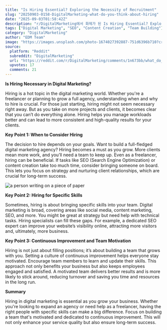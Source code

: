 ```yaml
---
title: "Is Hiring Essential? Exploring the Necessity of Recruitment"
slug: "20250903-0158-DigitalMarketing-what-do-you-think-about-hiring"
date: "2025-09-03T01:58:42Z"
description: "r/DigitalMarketing에서 화제가 된 Is Hiring Essential? Exploring the Necessity of Recruitment에 대한 깊이 있는 분석과 인사이트"
tags: ["Digital Marketing", "SEO", "Content Creation", "Team Building"]
category: "DigitalMarketing"
author: "EDM Team"
image: "https://images.unsplash.com/photo-1674027392887-751d6396b710?crop=entropy&cs=tinysrgb&fit=max&fm=jpg&ixid=M3w3OTU0NDF8MHwxfHNlYXJjaHwzMXx8ZGlnaXRhbCUyMG1hcmtldGluZ3xlbnwxfDB8fHwxNzU2ODY0NzEwfDA&ixlib=rb-4.1.0&q=80&w=1080"
source:
  platform: "Reddit"
  subreddit: "DigitalMarketing"
  url: "https://reddit.com/r/DigitalMarketing/comments/1n673bb/what_do_you_think_about_hiring_is_it_necessary/"
  upvotes: 17
  comments: 21
---
```


**Is Hiring Necessary in Digital Marketing?**

Hiring is a hot topic in the digital marketing world. Whether you're a freelancer or planning to grow a full agency, understanding when and why to hire is crucial. For those just starting, hiring might not seem necessary right away. But as you take on more projects and clients, it becomes clear that you can’t do everything alone. Hiring helps you manage workloads better and can lead to more consistent and high-quality results for your clients.

**Key Point 1: When to Consider Hiring**

The decision to hire depends on your goals. Want to build a full-fledged digital marketing agency? Hiring becomes a must as you grow. More clients mean more work, and you’ll need a team to keep up. Even as a freelancer, hiring can be beneficial. If tasks like SEO (Search Engine Optimization) or content creation take too much time, consider bringing someone on board. This lets you focus on strategy and nurturing client relationships, which are crucial for long-term success.

![a person writing on a piece of paper](https://images.unsplash.com/photo-1657727534668-4104c475b292?crop=entropy&cs=tinysrgb&fit=max&fm=jpg&ixid=M3w3OTU0NDF8MHwxfHNlYXJjaHwxMnx8c2VvfGVufDF8MHx8fDE3NTY4NjQ3MTB8MA&ixlib=rb-4.1.0&q=80&w=1080)

**Key Point 2: Hiring for Specific Skills**

Sometimes, hiring is about bringing specific skills into your team. Digital marketing is broad, covering areas like social media, content marketing, SEO, and more. You might be great at strategy but need help with technical tasks. Hiring specialists can fill these gaps. For example, a dedicated SEO expert can improve your website’s visibility online, attracting more visitors and, ultimately, more business.

**Key Point 3: Continuous Improvement and Team Motivation**

Hiring is not just about filling positions; it’s about building a team that grows with you. Setting a culture of continuous improvement helps everyone stay motivated. Encourage team members to learn and update their skills. This approach not only benefits your business but also keeps employees engaged and satisfied. A motivated team delivers better results and is more likely to stick around, reducing turnover and saving you time and resources in the long run.

**Summary**

Hiring in digital marketing is essential as you grow your business. Whether you're looking to expand an agency or need help as a freelancer, having the right people with specific skills can make a big difference. Focus on building a team that's motivated and dedicated to continuous improvement. This will not only enhance your service quality but also ensure long-term success.
